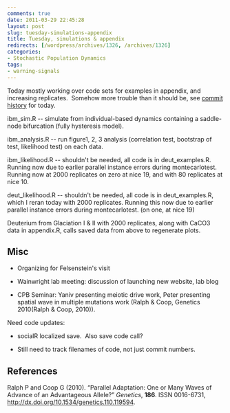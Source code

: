 ```yaml
---
comments: true
date: 2011-03-29 22:45:28
layout: post
slug: tuesday-simulations-appendix
title: Tuesday, simulations & appendix
redirects: [/wordpress/archives/1326, /archives/1326]
categories:
- Stochastic Population Dynamics
tags:
- warning-signals
---
```


Today mostly working over code sets for examples in appendix, and increasing replicates.  Somehow more trouble than it should be, see [commit history](https://github.com/cboettig/structured-populations/commits/) for today.

ibm_sim.R -- simulate from individual-based dynamics containing a saddle-node bifurcation (fully hysteresis model).

ibm_analysis.R -- run figure1, 2, 3 analysis (correlation test, bootstrap of test, likelihood test) on each data.

ibm_likelihood.R -- shouldn't be needed, all code is in deut_examples.R.  Running now due to earlier parallel instance errors during montecarlotest.  Running now at 2000 replicates on zero at nice 19, and with 80 replicates at nice 10.

deut_likelihood.R -- shouldn't be needed, all code is in deut_examples.R, which I reran today with 2000 replicates. Running this now due to earlier parallel instance errors during montecarlotest. (on one, at nice 19)

Deuterium from Glaciation I & II with 2000 replicates, along with CaCO3 data in appendix.R, calls saved data from above to regenerate plots.




## Misc





	
  * Organizing for Felsenstein's visit

	
  * Wainwright lab meeting: discussion of launching new website, lab blog

	
  * CPB Seminar: Yaniv presenting meiotic drive work, Peter presenting spatial wave in multiple mutations work (Ralph & Coop, Genetics 2010(Ralph & Coop, 2010)).


Need code updates:

	
  * socialR localized save.  Also save code call?

	
  * Still need to track filenames of code, not just commit numbers.


## References

<p>Ralph P and Coop G (2010).
&ldquo;Parallel Adaptation: One or Many Waves of Advance of an Advantageous Allele?&rdquo;
<EM>Genetics</EM>, <B>186</B>.
ISSN 0016-6731, <a href="http://dx.doi.org/10.1534/genetics.110.119594">http://dx.doi.org/10.1534/genetics.110.119594</a>.
